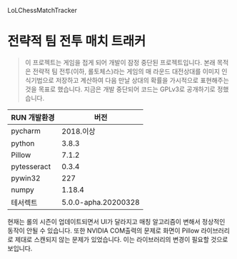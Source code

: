 LoLChessMatchTracker

# 전략적 팀 전투 매치 트래커

> 이 프로젝트는 게임을 접게 되어 개발이 잠정 중단된 프로젝트입니다.
> 본래 목적은 전략적 팀 전투(이하, 롤토체스)라는 게임의 매 라운드 대전상대를 이미지 인식기법으로 저장하고 계산하여
> 다음 만날 상대의 확률을 가시적으로 표현해주는 것을 목표로 했습니다.
> 지금은 개발 중단되어 코드는 GPLv3로 공개하기로 정했습니다.

| RUN 개발환경 | 버전                |
| ------------ | ------------------- |
| pycharm      | 2018.이상           |
| python       | 3.8.3               |
| Pillow       | 7.1.2               |
| pytesseract  | 0.3.4               |
| pywin32      | 227                 |
| numpy        | 1.18.4              |
| 테서렉트     | 5.0.0-apha.20200328 |

현재는 롤의 시즌이 업데이트되면서 UI가 달라지고 매칭 알고리즘이 변해서 정상적인 동작이 안될 수 있습니다.
또한 NVIDIA COM출력의 문제로 화면이 Pillow 라이브러리로 제대로 스캔되지 않는 문제가 있었습니다.
이는 라이브러리의 변경이 필요할 것으로 보입니다.
